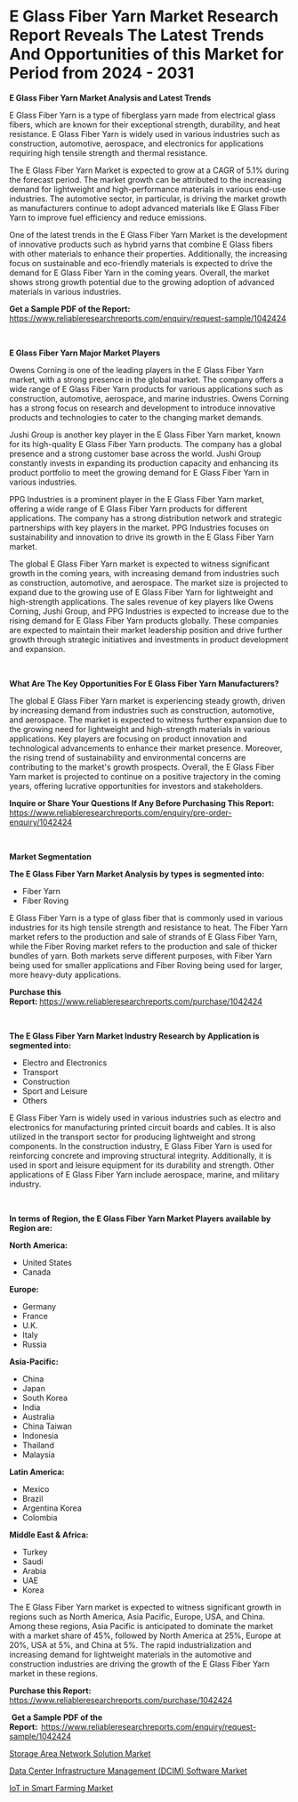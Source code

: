 <p><h1>E Glass Fiber Yarn Market Research Report Reveals The Latest Trends And Opportunities of this Market for Period from 2024 - 2031</h1></p><p><strong>E Glass Fiber Yarn Market Analysis and Latest Trends</strong></p>
<p><p>E Glass Fiber Yarn is a type of fiberglass yarn made from electrical glass fibers, which are known for their exceptional strength, durability, and heat resistance. E Glass Fiber Yarn is widely used in various industries such as construction, automotive, aerospace, and electronics for applications requiring high tensile strength and thermal resistance.</p><p>The E Glass Fiber Yarn Market is expected to grow at a CAGR of 5.1% during the forecast period. The market growth can be attributed to the increasing demand for lightweight and high-performance materials in various end-use industries. The automotive sector, in particular, is driving the market growth as manufacturers continue to adopt advanced materials like E Glass Fiber Yarn to improve fuel efficiency and reduce emissions.</p><p>One of the latest trends in the E Glass Fiber Yarn Market is the development of innovative products such as hybrid yarns that combine E Glass fibers with other materials to enhance their properties. Additionally, the increasing focus on sustainable and eco-friendly materials is expected to drive the demand for E Glass Fiber Yarn in the coming years. Overall, the market shows strong growth potential due to the growing adoption of advanced materials in various industries.</p></p>
<p><strong>Get a Sample PDF of the Report:&nbsp;</strong> <a href="https://www.reliableresearchreports.com/enquiry/request-sample/1042424">https://www.reliableresearchreports.com/enquiry/request-sample/1042424</a></p>
<p>&nbsp;</p>
<p><strong>E Glass Fiber Yarn Major Market Players</strong></p>
<p><p>Owens Corning is one of the leading players in the E Glass Fiber Yarn market, with a strong presence in the global market. The company offers a wide range of E Glass Fiber Yarn products for various applications such as construction, automotive, aerospace, and marine industries. Owens Corning has a strong focus on research and development to introduce innovative products and technologies to cater to the changing market demands.</p><p>Jushi Group is another key player in the E Glass Fiber Yarn market, known for its high-quality E Glass Fiber Yarn products. The company has a global presence and a strong customer base across the world. Jushi Group constantly invests in expanding its production capacity and enhancing its product portfolio to meet the growing demand for E Glass Fiber Yarn in various industries.</p><p>PPG Industries is a prominent player in the E Glass Fiber Yarn market, offering a wide range of E Glass Fiber Yarn products for different applications. The company has a strong distribution network and strategic partnerships with key players in the market. PPG Industries focuses on sustainability and innovation to drive its growth in the E Glass Fiber Yarn market.</p><p>The global E Glass Fiber Yarn market is expected to witness significant growth in the coming years, with increasing demand from industries such as construction, automotive, and aerospace. The market size is projected to expand due to the growing use of E Glass Fiber Yarn for lightweight and high-strength applications. The sales revenue of key players like Owens Corning, Jushi Group, and PPG Industries is expected to increase due to the rising demand for E Glass Fiber Yarn products globally. These companies are expected to maintain their market leadership position and drive further growth through strategic initiatives and investments in product development and expansion.</p></p>
<p>&nbsp;</p>
<p><strong>What Are The Key Opportunities For E Glass Fiber Yarn Manufacturers?</strong></p>
<p><p>The global E Glass Fiber Yarn market is experiencing steady growth, driven by increasing demand from industries such as construction, automotive, and aerospace. The market is expected to witness further expansion due to the growing need for lightweight and high-strength materials in various applications. Key players are focusing on product innovation and technological advancements to enhance their market presence. Moreover, the rising trend of sustainability and environmental concerns are contributing to the market's growth prospects. Overall, the E Glass Fiber Yarn market is projected to continue on a positive trajectory in the coming years, offering lucrative opportunities for investors and stakeholders.</p></p>
<p><strong>Inquire or Share Your Questions If Any Before Purchasing This Report:</strong> <a href="https://www.reliableresearchreports.com/enquiry/pre-order-enquiry/1042424">https://www.reliableresearchreports.com/enquiry/pre-order-enquiry/1042424</a></p>
<p>&nbsp;</p>
<p><strong>Market Segmentation</strong></p>
<p><strong>The E Glass Fiber Yarn Market Analysis by types is segmented into:</strong></p>
<p><ul><li>Fiber Yarn</li><li>Fiber Roving</li></ul></p>
<p><p>E Glass Fiber Yarn is a type of glass fiber that is commonly used in various industries for its high tensile strength and resistance to heat. The Fiber Yarn market refers to the production and sale of strands of E Glass Fiber Yarn, while the Fiber Roving market refers to the production and sale of thicker bundles of yarn. Both markets serve different purposes, with Fiber Yarn being used for smaller applications and Fiber Roving being used for larger, more heavy-duty applications.</p></p>
<p><strong>Purchase this Report:&nbsp;</strong><a href="https://www.reliableresearchreports.com/purchase/1042424">https://www.reliableresearchreports.com/purchase/1042424</a></p>
<p>&nbsp;</p>
<p><strong>The E Glass Fiber Yarn Market Industry Research by Application is segmented into:</strong></p>
<p><ul><li>Electro and Electronics</li><li>Transport</li><li>Construction</li><li>Sport and Leisure</li><li>Others</li></ul></p>
<p><p>E Glass Fiber Yarn is widely used in various industries such as electro and electronics for manufacturing printed circuit boards and cables. It is also utilized in the transport sector for producing lightweight and strong components. In the construction industry, E Glass Fiber Yarn is used for reinforcing concrete and improving structural integrity. Additionally, it is used in sport and leisure equipment for its durability and strength. Other applications of E Glass Fiber Yarn include aerospace, marine, and military industry.</p></p>
<p>&nbsp;</p>
<p><strong>In terms of Region, the E Glass Fiber Yarn Market Players available by Region are:</strong></p>
<p>
    <p> <strong> North America: </strong>
        <ul>
            <li>United States</li>
            <li>Canada</li>
        </ul>
        </p> 
    <p> <strong> Europe: </strong>
        <ul>
            <li>Germany</li>
            <li>France</li>
            <li>U.K.</li>
            <li>Italy</li>
            <li>Russia</li>
        </ul>
        </p> 
    <p> <strong> Asia-Pacific: </strong>
        <ul>
            <li>China</li>
            <li>Japan</li>
            <li>South Korea</li>
            <li>India</li>
            <li>Australia</li>
            <li>China Taiwan</li>
            <li>Indonesia</li>
            <li>Thailand</li>
            <li>Malaysia</li>
        </ul>
        </p> 
    <p> <strong> Latin America: </strong>
        <ul>
            <li>Mexico</li>
            <li>Brazil</li>
            <li>Argentina Korea</li>
            <li>Colombia</li>
        </ul>
        </p> 
    <p> <strong> Middle East & Africa: </strong>
        <ul>
            <li>Turkey</li>
            <li>Saudi</li>
            <li>Arabia</li>
            <li>UAE</li>
            <li>Korea</li>
        </ul>
    </p>
    </p>
<p><p>The E Glass Fiber Yarn market is expected to witness significant growth in regions such as North America, Asia Pacific, Europe, USA, and China. Among these regions, Asia Pacific is anticipated to dominate the market with a market share of 45%, followed by North America at 25%, Europe at 20%, USA at 5%, and China at 5%. The rapid industrialization and increasing demand for lightweight materials in the automotive and construction industries are driving the growth of the E Glass Fiber Yarn market in these regions.</p></p>
<p><strong>Purchase this Report: </strong><a href="https://www.reliableresearchreports.com/purchase/1042424">https://www.reliableresearchreports.com/purchase/1042424</a></p>
<p>&nbsp;<strong>Get a Sample PDF of the Report:&nbsp;&nbsp;</strong><a href="https://www.reliableresearchreports.com/enquiry/request-sample/1042424">https://www.reliableresearchreports.com/enquiry/request-sample/1042424</a></p>
<p><strong></strong></p>
<p><p><a href="https://view.publitas.com/reportprime-1/storage-area-network-solution-market-challenges-opportunities-and-growth-drivers-and-major-market-players-forecasted-for-period-from-2023-2030/">Storage Area Network Solution Market</a></p><p><a href="https://view.publitas.com/reportprime-1/data-center-infrastructure-management-dcim-software-market-analysis-examines-its-scope-on-growth-opportunities-and-forecasted-trends-spanning-from-2023-to-2030/">Data Center Infrastructure Management (DCIM) Software Market</a></p><p><a href="https://view.publitas.com/reportprime-1/global-iot-in-smart-farming-market-by-types-applications-and-major-players-with-regional-growth-rate-analysis-and-development-situation-from-2023-to-2030/">IoT in Smart Farming Market</a></p></p>